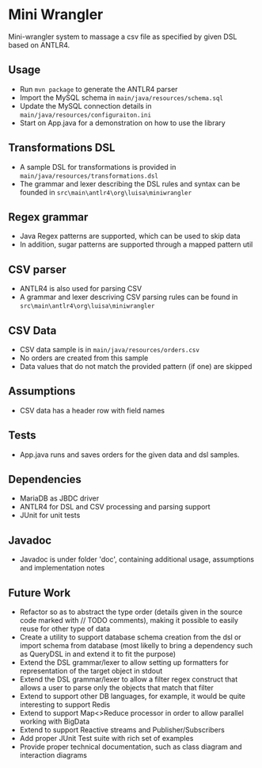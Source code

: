 # Mini Wrangler
Mini-wrangler system to massage a csv file as specified by given DSL based on ANTLR4.

## Usage

- Run `mvn package` to generate the ANTLR4 parser
- Import the MySQL schema in `main/java/resources/schema.sql`
- Update the MySQL connection details in `main/java/resources/configuraiton.ini`
- Start on App.java for a demonstration on how to use the library

## Transformations DSL

- A sample DSL for transformations is provided in `main/java/resources/transformations.dsl`
- The grammar and lexer describing the DSL rules and syntax can be founded in `src\main\antlr4\org\luisa\miniwrangler`

## Regex grammar

- Java Regex patterns are supported, which can be used to skip data
- In addition, sugar patterns are supported through a mapped pattern util

## CSV parser

- ANTLR4 is also used for parsing CSV
- A grammar and lexer descriving CSV parsing rules can be found in `src\main\antlr4\org\luisa\miniwrangler`

## CSV Data

- CSV data sample is in `main/java/resources/orders.csv`
- No orders are created from this sample
- Data values that do not match the provided pattern (if one) are skipped

## Assumptions

- CSV data has a header row with field names

## Tests

- App.java runs and saves orders for the given data and dsl samples.

## Dependencies

- MariaDB as JBDC driver
- ANTLR4 for DSL and CSV processing and parsing support
- JUnit for unit tests

## Javadoc

- Javadoc is under folder 'doc', containing additional usage, assumptions and implementation notes

## Future Work

- Refactor so as to abstract the type order (details given in the source code marked with // TODO comments), making it possible to easily reuse for other type of data
- Create a utility to support database schema creation from the dsl or import schema from database (most likelly to bring a dependency such as QueryDSL in and extend it to fit the purpose) 
- Extend the DSL grammar/lexer to allow setting up formatters for representation of the target object in stdout
- Extend the DSL grammar/lexer to allow a filter regex construct that allows a user to parse only the objects that match that filter
- Extend to support other DB languages, for example, it would be quite interesting to support Redis
- Extend to support Map<>Reduce processor in order to allow parallel working with BigData
- Extend to support Reactive streams and Publisher/Subscribers
- Add proper JUnit Test suite with rich set of examples
- Provide proper technical documentation, such as class diagram and interaction diagrams
